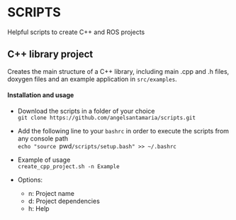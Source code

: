 # SCRIPTS

Helpful scripts to create C++ and ROS projects

## C++ library project

Creates the main structure of a C++ library, including main .cpp and .h files, doxygen files and an example application in `src/examples`.

#### Installation and usage

  * Download the scripts in a folder of your choice  
  `git clone https://github.com/angelsantamaria/scripts.git`  

  * Add the following line to your `bashrc` in order to execute the scripts from any console path  
  `echo "source `pwd`/scripts/setup.bash" >> ~/.bashrc`

  * Example of usage  
  `create_cpp_project.sh -n Example` 

  * Options:
    - n: Project name
    - d: Project dependencies
    - h: Help





